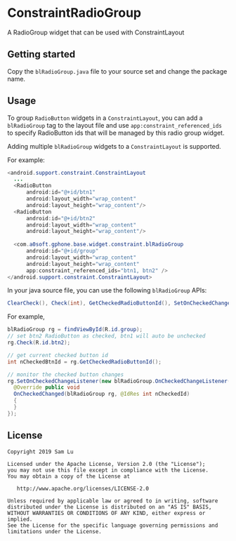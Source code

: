 # ConstraintRadioGroup
A RadioGroup widget that can be used with ConstraintLayout

## Getting started
Copy the `blRadioGroup.java` file to your source set and change the package name.

## Usage
To group `RadioButton` widgets in a `ConstraintLayout`, you can add a `blRadioGroup` tag to the layout file and use `app:constraint_referenced_ids` to specify RadioButton ids that will be managed by this radio group widget. 

Adding multiple `blRadioGroup` widgets to a `ConstraintLayout` is supported.

For example:

```java
<android.support.constraint.ConstraintLayout
  ...
  <RadioButton
      android:id="@+id/btn1"
      android:layout_width="wrap_content"
      android:layout_height="wrap_content"/>
  <RadioButton
      android:id="@+id/btn2"
      android:layout_width="wrap_content"
      android:layout_height="wrap_content"/>
      
  <com.a0soft.gphone.base.widget.constraint.blRadioGroup
      android:id="@+id/group"
      android:layout_width="wrap_content"
      android:layout_height="wrap_content"
      app:constraint_referenced_ids="btn1, btn2" />
</android.support.constraint.ConstraintLayout>
```  

In your java source file, you can use the following `blRadioGroup` APIs:
```java
ClearCheck(), Check(int), GetCheckedRadioButtonId(), SetOnCheckedChangeListener(OnCheckedChangeListener)
```

For example,
```java
blRadioGroup rg = findViewById(R.id.group);
// set btn2 RadioButton as checked, btn1 will auto be unchecked
rg.Check(R.id.btn2);

// get current checked button id
int nCheckedBtnId = rg.GetCheckedRadioButtonId();

// monitor the checked button changes
rg.SetOnCheckedChangeListener(new blRadioGroup.OnCheckedChangeListener() {
  @Override public void 
  OnCheckedChanged(blRadioGroup rg, @IdRes int nCheckedId)
  {
  }
});
```

## License
    Copyright 2019 Sam Lu

    Licensed under the Apache License, Version 2.0 (the "License");
    you may not use this file except in compliance with the License.
    You may obtain a copy of the License at

       http://www.apache.org/licenses/LICENSE-2.0

    Unless required by applicable law or agreed to in writing, software
    distributed under the License is distributed on an "AS IS" BASIS,
    WITHOUT WARRANTIES OR CONDITIONS OF ANY KIND, either express or implied.
    See the License for the specific language governing permissions and
    limitations under the License.

